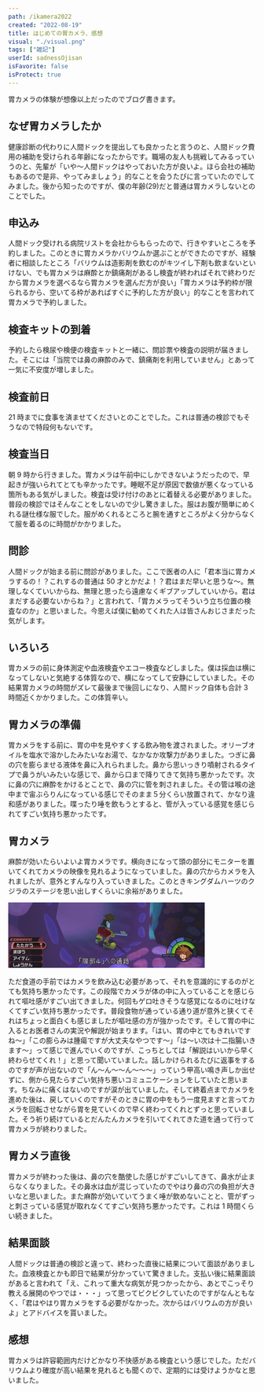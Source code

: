 ```yaml
---
path: /ikamera2022
created: "2022-08-19"
title: はじめての胃カメラ、感想
visual: "./visual.png"
tags: ["雑記"]
userId: sadnessOjisan
isFavorite: false
isProtect: true
---
```


胃カメラの体験が想像以上だったのでブログ書きます。

## なぜ胃カメラしたか

健康診断の代わりに人間ドックを提出しても良かったと言うのと、人間ドック費用の補助を受けられる年齢になったからです。職場の友人も挑戦してみるっていうのと、先輩が「いや〜人間ドックはやっておいた方が良いよ。ほら会社の補助もあるので是非、やってみましょう」的なことを会うたびに言っていたのでしてみました。後から知ったのですが、僕の年齢(29)だと普通は胃カメラしないとのことでした。

## 申込み

人間ドック受けれる病院リストを会社からもらったので、行きやすいところを予約しました。このときに胃カメラかバリウムか選ぶことができたのですが、経験者に相談したところ「バリウムは造影剤を飲むのがキツイし下剤も飲まないといけない、でも胃カメラは麻酔とか鎮痛剤があるし検査が終わればそれで終わりだから胃カメラを選べるなら胃カメラを選んだ方が良い」「胃カメラは予約枠が限られるから、空いてる枠があればすぐに予約した方が良い」的なことを言われて胃カメラで予約しました。

## 検査キットの到着

予約したら検尿や検便の検査キットと一緒に、問診票や検査の説明が届きました。そこには「当院では鼻の麻酔のみで、鎮痛剤を利用していません」とあって一気に不安度が増しました。

## 検査前日

21 時までに食事を済ませてくださいとのことでした。これは普通の検診でもそうなので特段何もないです。

## 検査当日

朝 9 時から行きました。胃カメラは午前中にしかできないようだったので、早起きが強いられてとても辛かったです。睡眠不足が原因で数値が悪くなっている箇所もある気がしました。検査は受け付けのあとに着替える必要がありました。普段の検診ではそんなことをしないので少し驚きました。服はお腹が簡単にめくれる謎仕様な服でした。服がめくれるところと腕を通すところがよく分からなくて服を着るのに時間がかかりました。

## 問診

人間ドックが始まる前に問診がありました。ここで医者の人に「君本当に胃カメラするの！？これするの普通は 50 才とかだよ！？君はまだ早いと思うな〜。無理しなくていいからね、無理と思ったら遠慮なくギブアップしていいから。君はまだする必要ないからね？」と言われて、「胃カメラってそういう立ち位置の検査なのか」と思いました。今思えば僕に勧めてくれた人は皆さんおじさまだった気がします。

## いろいろ

胃カメラの前に身体測定や血液検査やエコー検査などしました。僕は採血は横になってしないと気絶する体質なので、横になってして安静にしていました。その結果胃カメラの時間がズレて最後まで後回しになり、人間ドック自体も合計 3 時間近くかかりました。この体質辛い。

## 胃カメラの準備

胃カメラをする前に、胃の中を見やすくする飲み物を渡されました。オリーブオイルを塩水で溶かしたみたいなお湯で、なかなか攻撃力がありました。つぎに鼻の穴を膨らませる液体を鼻に入れられました。鼻から思いっきり噴射されるタイプで鼻うがいみたいな感じで、鼻から口まで降りてきて気持ち悪かったです。次に鼻の穴に麻酔をかけるとことで、鼻の穴に管を刺されました。その管は喉の途中まで宙ぶらりんになっている感じでそのまま５分くらい放置されて、かなり違和感がありました。喋ったり唾を飲もうとすると、管が入っている感覚を感じられてすごい気持ち悪かったです。

## 胃カメラ

麻酔が効いたらいよいよ胃カメラです。横向きになって頭の部分にモニターを置いてくれてカメラの映像を見れるようになっていました。鼻の穴からカメラを入れましたが、意外とすんなり入っていきました。このときキングダムハーツのクジラのステージを思い出しすくらいに余裕がありました。

![キングダムハーツのモンストロの中](./monstlo.png)

ただ食道の手前ではカメラを飲み込む必要があって、それを意識的にするのがとても気持ち悪かったです。この段階でカメラが体の中に入っていることを感じられて嘔吐感がすごい出てきました。何回もゲロ吐きそうな感覚になるのに吐けなくてすごい気持ち悪かったです。普段食物が通っている通り道が意外と狭くてそれはちょっと面白くも感じましたが嘔吐感の方が強かったです。そして胃の中に入るとお医者さんの実況や解説が始まります。「はい、胃の中とてもきれいですね〜」「この膨らみは腫瘍ですが大丈夫なやつです〜」「は〜い次は十二指腸いきます〜」って感じで進んでいくのですが、こっちとしては「解説はいいから早く終わらせてくれ！」と思って聞いていました。話しかけられるたびに返事をするのですが声が出ないので「ん〜ん〜〜ん〜〜〜」っていう甲高い鳴き声しか出せずに、側から見たらすごい気持ち悪いコミュニケーションをしていたと思います。ちなみに痛くはないのですが涙が出ていました。そして終着点までカメラを進めた後は、戻していくのですがそのときに胃の中をもう一度見ますと言ってカメラを回転させながら胃を見ていくので早く終わってくれとずっと思っていました。そう祈り続けているとだんたんカメラを引いてくれてきた道を通って行って胃カメラが終わりました。

## 胃カメラ直後

胃カメラが終わった後は、鼻の穴を酷使した感じがすごいしてきて、鼻水が止まらなくなりました。その鼻水は血が混じっていたのでやはり鼻の穴の負担が大きいなと思いました。また麻酔が効いていてうまく唾が飲めないことと、管がずっと刺さっている感覚が取れなくてすごい気持ち悪かったです。これは 1 時間くらい続きました。

## 結果面談

人間ドックは普通の検診と違って、終わった直後に結果について面談がありました。血液検査とかも即日で結果が分かっていて驚きました。支払い後に結果面談があると言われて「え、これって重大な病気が見つかったから、あとでこっそり教える展開のやつでは・・・」って思ってビクビクしていたのですがなんともなく、「君はやはり胃カメラをする必要がなかった。次からはバリウムの方が良いよ」とアドバイスを貰いました。

## 感想

胃カメラは許容範囲内だけどかなり不快感がある検査という感じでした。ただバリウムより確度が高い結果を見れるとも聞くので、定期的には受けようかなと思いました。

